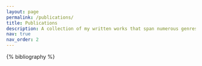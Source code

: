 ```yaml
---
layout: page
permalink: /publications/
title: Publications
description: A collection of my written works that span numerous genres.
nav: true
nav_order: 2
---
```


<!-- _pages/publications.md -->
<div class="publications">

{% bibliography %}

</div>

